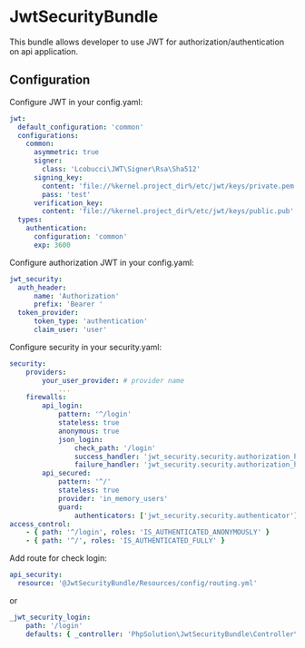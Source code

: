 # JwtSecurityBundle
This bundle allows developer to use JWT for authorization/authentication on api application. 

## Configuration
Configure JWT in your config.yaml:
````YAML
jwt:
  default_configuration: 'common'
  configurations:
    common:
      asymmetric: true
      signer:
        class: 'Lcobucci\JWT\Signer\Rsa\Sha512'
      signing_key:
        content: 'file://%kernel.project_dir%/etc/jwt/keys/private.pem'
        pass: 'test'
      verification_key:
        content: 'file://%kernel.project_dir%/etc/jwt/keys/public.pub'
  types:
    authentication:
      configuration: 'common'
      exp: 3600
````
Configure authorization JWT in your config.yaml:
````YAML
jwt_security:
  auth_header:
      name: 'Authorization'
      prefix: 'Bearer '
  token_provider:
      token_type: 'authentication'
      claim_user: 'user'
````
Configure security in your security.yaml:
````YAML
security:
    providers:
        your_user_provider: # provider name
            ...    
    firewalls:        
        api_login:
            pattern: '^/login'
            stateless: true
            anonymous: true
            json_login:
                check_path: '/login'
                success_handler: 'jwt_security.security.authorization_handler'
                failure_handler: 'jwt_security.security.authorization_handler'
        api_secured:
            pattern: '^/'
            stateless: true
            provider: 'in_memory_users'
            guard:
                authenticators: ['jwt_security.security.authenticator']
access_control:
    - { path: '^/login', roles: 'IS_AUTHENTICATED_ANONYMOUSLY' }
    - { path: '^/', roles: 'IS_AUTHENTICATED_FULLY' }        
````
Add route for check login:
````YAML
api_security:
  resource: '@JwtSecurityBundle/Resources/config/routing.yml'     
````
or 
````YAML
_jwt_security_login:
    path: '/login'
    defaults: { _controller: 'PhpSolution\JwtSecurityBundle\Controller\SecurityController::loginAction', _format: 'json' }
````